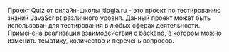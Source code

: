 Проект Quiz от онлайн-школы itlogia.ru - это проект по тестированию знаний JavaScript различного уровня.
Данный проект может быть использован для тестирования в любых сферах деятельности.
Применена реализация взаимодействия с backend, в котором можно изменить тематику, количество и перечень вопросов.
